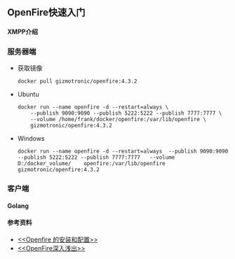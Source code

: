 ## OpenFire快速入门                                                                                                                               
#### XMPP介绍                                                                                                                            

### 服务器端
+ 获取镜像
    ```
    docker pull gizmotronic/openfire:4.3.2
    ```

+ Ubuntu
    ```
    docker run --name openfire -d --restart=always \
        --publish 9090:9090 --publish 5222:5222 --publish 7777:7777 \
        --volume /home/frank/docker/openfire:/var/lib/openfire \
        gizmotronic/openfire:4.3.2
    ```
+ Windows
    ```
    docker run --name openfire -d --restart=always  --publish 9090:9090     --publish 5222:5222 --publish 7777:7777   --volume D:/docker_volume/    openfire:/var/lib/openfire gizmotronic/openfire:4.3.2
    ```

### 客户端
#### Golang




#### 参考资料
+ [<<Openfire 的安装和配置>>](https://www.cnblogs.com/hoojo/archive/2012/05/17/2506769.html)
+ [<<OpenFire深入浅出>>](https://pan.baidu.com/s/1hqDxAtQ?errno=0&errmsg=Auth%20Login%20Sucess&&bduss=&ssnerror=0&traceid=)
